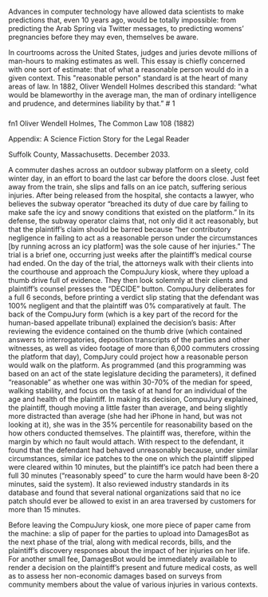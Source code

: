 Advances in computer technology have allowed data scientists to make predictions that, even 10 years ago, would be totally impossible: from predicting the Arab Spring via Twitter messages, to predicting womens’ pregnancies before they may even, themselves be aware.  

In courtrooms across the United States, judges and juries devote millions of man-hours to making estimates as well. This essay is chiefly concerned with one sort of estimate: that of what a reasonable person would do in a given context.  This "reasonable person" standard is at the heart of many areas of law.  In 1882, Oliver Wendell Holmes described this standard: “what would be blameworthy in the average man, the man of ordinary intelligence and prudence, and determines liability by that.” # 1 




#####
fn1 Oliver Wendell Holmes, The Common Law 108 (1882)

Appendix: A Science Fiction Story for the Legal Reader

Suffolk County, Massachusetts.  December 2033.

A commuter dashes across an outdoor subway platform on a sleety, cold winter day, in an effort to board the last car before the doors close.  Just feet away from the train, she slips and falls on an ice patch, suffering serious injuries. 
After being released from the hospital, she contacts a lawyer, who believes the subway operator “breached its duty of due care by failing to make safe the icy and snowy conditions that existed on the platform.”  In its defense, the subway operator claims that, not only did it act reasonably, but that the plaintiff’s claim should be barred because “her contributory negligence in failing to act as a reasonable person under the circumstances [by running across an icy platform] was the sole cause of her injuries.”
The trial is a brief one, occurring just weeks after the plaintiff’s medical course had ended.  On the day of the trial, the attorneys walk with their clients into the courthouse and approach the CompuJury kiosk, where they upload a thumb drive full of evidence.  They then look solemnly at their clients and plaintiff’s counsel presses the “DECIDE” button. 
CompuJury deliberates for a full 6 seconds, before printing a verdict slip stating that the defendant was 100% negligent and that the plaintiff was 0% comparatively at fault.
The back of the CompuJury form (which is a key part of the record for the human-based appellate tribunal) explained the decision’s basis:
After reviewing the evidence contained on the thumb drive (which contained answers to interrogatories, deposition transcripts of the parties and other witnesses, as well as video footage of more than 6,000 commuters crossing the platform that day), CompJury could project how a reasonable person would walk on the platform. 
As programmed (and this programming was based on an act of the state legislature deciding the parameters), it defined “reasonable” as whether one was within 30-70% of the median for speed, walking stability, and focus on the task of at hand for an individual of the age and health of the plaintiff.  In making its decision, CompuJury explained, the plaintiff, though moving a little faster than average, and being slightly more distracted than average (she had her iPhone in hand, but was not looking at it), she was in the 35% percentile for reasonability based on the how others conducted themselves.  The plaintiff was, therefore, within the margin by which no fault would attach. 
With respect to the defendant, it found that the defendant had behaved unreasonably because, under similar circumstances, similar ice patches to the one on which the plaintiff slipped were cleared within 10 minutes, but the plaintiff’s ice patch had been there a full 30 minutes (“reasonably speed” to cure the harm would have been 8-20 minutes, said the system).  It also reviewed industry standards in its database and found that several national organizations said that no ice patch should ever be allowed to exist in an area traversed by customers for more than 15 minutes.
 
Before leaving the CompuJury kiosk, one more piece of paper came from the machine: a slip of paper for the parties to upload into DamagesBot as the next phase of the trial, along with medical records, bills, and the plaintiff’s discovery responses about the impact of her injuries on her life.  For another small fee, DamagesBot would be immediately available to render a decision on the plaintiff’s present and future medical costs, as well as to assess her non-economic damages based on surveys from community members about the value of various injuries in various contexts.

